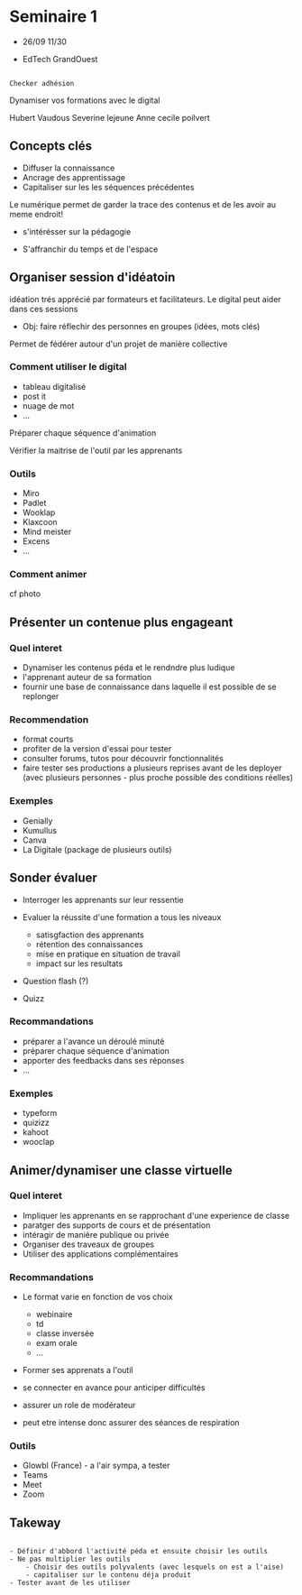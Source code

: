 # Seminaire 1

- 26/09 11/30

- EdTech GrandOuest

```{note}

Checker adhésion

```

<p class="emphase">Dynamiser vos formations avec le digital</p>

Hubert Vaudous
Severine lejeune
Anne cecile poilvert



## Concepts clés

- Diffuser la connaissance
- Ancrage des apprentissage
- Capitaliser sur les les séquences précédentes



Le numérique permet de garder la trace des contenus et de les avoir au meme endroit!

- s'intérésser sur la pédagogie


- S'affranchir du temps et de l'espace


## Organiser session d'idéatoin

idéation trés apprécié par formateurs et facilitateurs. Le digital peut aider dans ces sessions

- Obj: faire réflechir des personnes en groupes (idées, mots clés)

Permet de fédérer autour d'un projet de manière collective

### Comment utiliser le digital 

- tableau digitalisé
- post it 
- nuage de mot
- ...


Préparer chaque séquence d'animation

Vérifier la maitrise de l'outil par les apprenants

### Outils

- Miro
- Padlet
- Wooklap
- Klaxcoon
- Mind meister
- Excens
- ...

### Comment animer

cf photo

## Présenter un contenue plus engageant

### Quel interet

-  Dynamiser les contenus péda et le rendndre plus ludique
- l'apprenant auteur de sa formation
- fournir une base de connaissance dans laquelle il est possible de se replonger

### Recommendation

- format courts
- profiter de la version d'essai pour tester
- consulter forums, tutos pour découvrir fonctionnalités
- faire tester ses productions a plusieurs reprises avant de les deployer (avec plusieurs personnes - plus proche possible des conditions réelles)

### Exemples

- Genially
- Kumullus
- Canva
- La Digitale (package de plusieurs outils)

## Sonder évaluer

- Interroger les apprenants sur leur ressentie
- Evaluer la réussite d'une formation a tous les niveaux 
    - satisgfaction des apprenants
    - rétention des connaissances
    - mise en pratique en situation de travail
    - impact sur les resultats

- Question flash (?) 
- Quizz

### Recommandations

- préparer a l'avance un déroulé minuté
- préparer chaque séquence d'animation
- apporter des feedbacks dans ses réponses
- ...


### Exemples

- typeform
- quizizz
- kahoot
- wooclap

## Animer/dynamiser une classe virtuelle

### Quel interet

- Impliquer les apprenants en se rapprochant d'une experience de classe
- paratger des supports de cours et de présentation
- intéragir de manière publique ou privée
- Organiser des traveaux de groupes
- Utiliser des applications complémentaires

### Recommandations

- Le format varie en fonction de vos choix
    - webinaire
    - td
    - classe inversée
    - exam orale
    - ...
    
- Former ses apprenats a l'outil

- se connecter en avance pour anticiper difficultés

- assurer un role de modérateur

- peut etre intense donc assurer des séances de respiration


### Outils

- Glowbl (France) - a l'air sympa, a tester
- Teams
- Meet
- Zoom



## Takeway


```{warning}

- Définir d'abbord l'activité péda et ensuite choisir les outils
- Ne pas multiplier les outils
    - Choisir des outils polyvalents (avec lesquels on est a l'aise)
    - capitaliser sur le contenu déja produit
- Tester avant de les utiliser


```